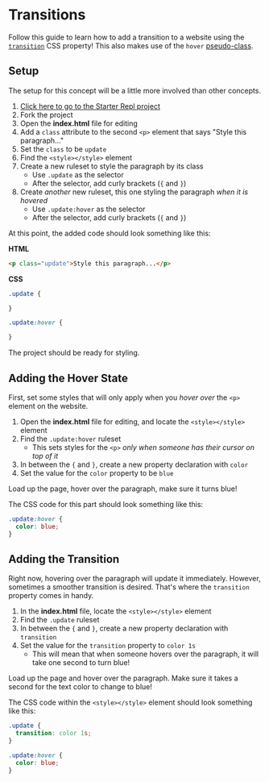 # Transitions
Follow this guide to learn how to add a transition to a website using the [`transition`](https://www.w3schools.com/css/css3_transitions.asp) CSS property! This also makes use of the `hover` [pseudo-class](https://www.w3schools.com/css/css_pseudo_classes.asp).

## Setup
The setup for this concept will be a little more involved than other concepts.

1. [Click here to go to the Starter Repl project](https://replit.com/@HylandOutreach/MoreCssStartStyle)
1. Fork the project
1. Open the **index.html** file for editing
1. Add a `class` attribute to the second `<p>` element that says "Style this paragraph..."
1. Set the `class` to be `update`
1. Find the `<style></style>` element
1. Create a new ruleset to style the paragraph by its class
    - Use `.update` as the selector
    - After the selector, add curly brackets (`{` and `}`)
1. Create _another_ new ruleset, this one styling the paragraph _when it is hovered_
    - Use `.update:hover` as the selector
    - After the selector, add curly brackets (`{` and `}`)

At this point, the added code should look something like this:

**HTML**

```html
<p class="update">Style this paragraph...</p>
```

**CSS**

```css
.update {

}

.update:hover {

}
```

The project should be ready for styling.

## Adding the Hover State
First, set some styles that will only apply when you _hover over_ the `<p>` element on the website.

1. Open the **index.html** file for editing, and locate the `<style></style>` element
1. Find the `.update:hover` ruleset
    - This sets styles for the `<p>` _only when someone has their cursor on top of it_
1. In between the `{` and `}`, create a new property declaration with `color`
1. Set the value for the `color` property to be `blue`

Load up the page, hover over the paragraph, make sure it turns blue!

The CSS code for this part should look something like this:

```css
.update:hover {
  color: blue;
}
```

## Adding the Transition
Right now, hovering over the paragraph will update it immediately. However, sometimes a smoother transition is desired. That's where the `transition` property comes in handy.

1. In the **index.html** file, locate the `<style></style>` element
1. Find the `.update` ruleset
1. In between the `{` and `}`, create a new property declaration with `transition`
1. Set the value for the `transition` property to `color 1s`
    - This will mean that when someone hovers over the paragraph, it will take one second to turn blue!

Load up the page and hover over the paragraph. Make sure it takes a second for the text color to change to blue!

The CSS code within the `<style></style>` element should look something like this:

```css
.update {
  transition: color 1s;
}

.update:hover {
  color: blue;
}
```
